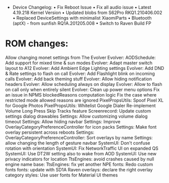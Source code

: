 * Device Changelog:
• Fix Reboot Issue
• Fix all audio issue
• Latest 4.19.218 Kernel Version
• Updated blobs from S62Pro RKQ1.210406.002 
• Replaced DeviceSettings with minimalist XiaomiParts
• Bluetooth (aptX) - from sunfish RQ1A.201205.008
• Switch to Raven Build FP

ROM changes:
==============================
Allow changing monet settings from The Evolver
Evolver: AODSchedule: Add support for mixed time & sun modes
Evolver: Adapt master switch layout to A12
Evolver: Add Ambient Edge Lighting settings
Evolver: Add DND & Rate settings to flash on call
Evolver: Add Flashlight blink on incoming calls
Evolver: Add back theming stuff
Evolver: Allow hiding notification headers
Evolver: Allow scheduling always on display
Evolver: Allow to flash on call only when entirely silent
Evolver: Clean up power menu options
Fix an issue in NPMS blockedReasons computation logic
Fix the case where restricted mode allowed reasons are ignored
PixelPropsUtils: Spoof Pixel XL for Google Photos
PixelPropsUtils: Whitelist Google Dialer
Re-implement Volume Long Press Skip Tracks feature
Screenrecord: Update custom settings dialog drawables
Settings: Allow customizing volume dialog timeout
Settings: Allow hiding navbar
Settings: Improve OverlayCategoryPreferenceController for icon packs
Settings: Make font overlay persistent across reboots
Settings: OverlayCategoryPreferenceController: Sort overlays by name
Settings: allow changing the length of gesture navbar
SystemUI: Don't confuse rotation with orientation
SystemUI: Fix NetworkTraffic UI on expanded QS
SystemUI: Use DT2W setting also to wake from AOD
SystemUI: Use new privacy indicators for location
TtsEngines: avoid crashes caused by null engine name
base: TtsEngines: fix yet another NPE
fonts: Redo custom fonts
fonts: update with SD1A Raven
overlays: declare the right overlay category
styles: Use user fonts for Material UI themes
